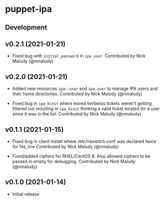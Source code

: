 # puppet-ipa

## Development

## v0.2.1 (2021-01-21)
* Fixed bug with `initial_password` in `ipa_user`.
  Contributed by Nick Maludy (@nmaludy)

## v0.2.0 (2021-01-21)
* Added new resources `ipa::user` and `ipa_user` to manage IPA users and their home directories.
  Contributed by Nick Maludy (@nmaludy)
  
* Fixed bug in `ipa_kinit` where exired kerberos tickets weren't getting filtered out
  resulting in `ipa_kinit` thinking a valid ticket existed for a user since it was in
  the list.
  Contributed by Nick Maludy (@nmaludy)

## v0.1.1 (2021-01-15)
* Fixed bug in client install where /etc/nsswitch.conf was declared twice for file_line
  Contributed by Nick Maludy (@nmaludy)

* Fixed/added ciphers for RHEL/CentOS 8. Also allowed ciphers to be passed in empty for debugging.
  Contributed by Nick Maludy (@nmaludy)

## v0.1.0 (2021-01-14)
* Initial release
